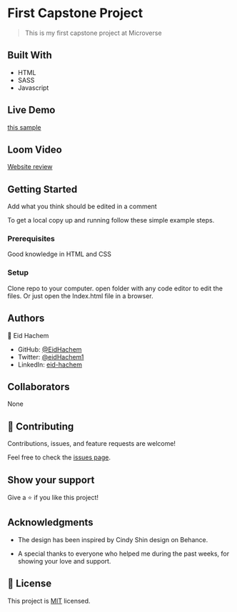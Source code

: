 # First Capstone Project

> This is my first capstone project at Microverse

## Built With

- HTML
- SASS
- Javascript

## Live Demo

[this sample](https://eidhachem.github.io/first-capstone-project/)

## Loom Video

[Website review](https://www.loom.com/share/31c92fdcbcb848bf97f5447070cc4877?sharedAppSource=personal_library)

## Getting Started

Add what you think should be edited in a comment

To get a local copy up and running follow these simple example steps.

### Prerequisites

Good knowledge in HTML and CSS

### Setup

Clone repo to your computer.
open folder with any code editor to edit the files.
Or just open the Index.html file in a browser.

## Authors

👤 Eid Hachem

- GitHub: [@EidHachem](https://github.com/EidHachem)
- Twitter: [@eidHachem1](https://twitter.com/eidHachem1)
- LinkedIn: [eid-hachem](https://linkedin.com/in/eid-hachem)

## Collaborators

None

## 🤝 Contributing

Contributions, issues, and feature requests are welcome!

Feel free to check the [issues page](https://github.com/EidHachem/Portfolio/issues).

## Show your support

Give a ⭐️ if you like this project!

## Acknowledgments

- The design has been inspired by Cindy Shin design on Behance.

- A special thanks to everyone who helped me during the past weeks, for showing your love and support.

## 📝 License

This project is [MIT](./MIT.md) licensed.
